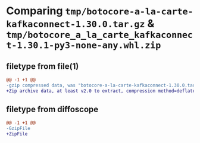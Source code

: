 # Comparing `tmp/botocore-a-la-carte-kafkaconnect-1.30.0.tar.gz` & `tmp/botocore_a_la_carte_kafkaconnect-1.30.1-py3-none-any.whl.zip`

## filetype from file(1)

```diff
@@ -1 +1 @@
-gzip compressed data, was "botocore-a-la-carte-kafkaconnect-1.30.0.tar", last modified: Tue Jul  4 01:44:37 2023, max compression
+Zip archive data, at least v2.0 to extract, compression method=deflate
```

## filetype from diffoscope

```diff
@@ -1 +1 @@
-GzipFile
+ZipFile
```

